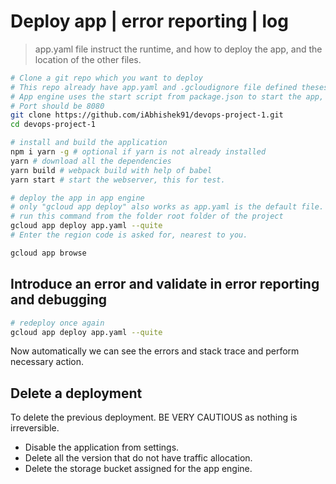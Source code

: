# Deploy app | error reporting | log

> app.yaml file instruct the runtime, and how to deploy the app, and the location of the other files.

```sh
# Clone a git repo which you want to deploy
# This repo already have app.yaml and .gcloudignore file defined theses are important for deploying services to app engine.
# App engine uses the start script from package.json to start the app, if entrypoint is not mentioned in app.yaml
# Port should be 8080
git clone https://github.com/iAbhishek91/devops-project-1.git
cd devops-project-1

# install and build the application
npm i yarn -g # optional if yarn is not already installed
yarn # download all the dependencies
yarn build # webpack build with help of babel
yarn start # start the webserver, this for test.

# deploy the app in app engine
# only "gcloud app deploy" also works as app.yaml is the default file.
# run this command from the folder root folder of the project
gcloud app deploy app.yaml --quite
# Enter the region code is asked for, nearest to you.

gcloud app browse
```

## Introduce an error and validate in error reporting and debugging

```sh
# redeploy once again
gcloud app deploy app.yaml --quite
```

Now automatically we can see the errors and stack trace  and perform necessary action.

## Delete a deployment

To delete the previous deployment. BE VERY CAUTIOUS as nothing is irreversible.

- Disable the application from settings.
- Delete all the version that do not have traffic allocation.
- Delete the storage bucket assigned for the app engine.
